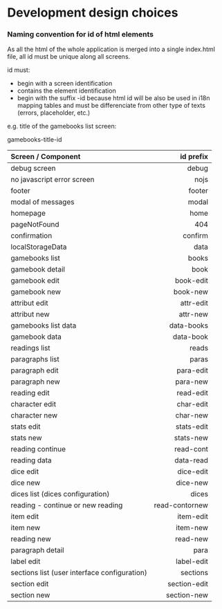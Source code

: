 # Development design choices

### Naming convention for id of html elements

As all the html of the whole application is merged into a single index.html file, all id must be unique along all screens.

id must:
* begin with a screen identification
* contains the element identification
* begin with the suffix -id because html id will be also be used in i18n mapping tables and must be differenciate from other type of texts (errors, placeholder, etc.)

e.g. title of the gamebooks list screen:

gamebooks-title-id

| Screen / Component                           | id prefix      |
| :------------------------------------------- | -------------: |
| debug screen                                 | debug          |
| no javascript error screen                   | nojs           |
| footer                                       | footer         |
| modal of messages                            | modal          |
| homepage                                     | home           |
| pageNotFound                                 | 404            |
| confirmation                                 | confirm        |
| localStorageData                             | data           |
| gamebooks list                               | books          |
| gamebook detail                              | book           |
| gamebook edit                                | book-edit      |
| gamebook new                                 | book-new       |
| attribut edit                                | attr-edit      |
| attribut new                                 | attr-new       |
| gamebooks list data                          | data-books     |
| gamebook data                                | data-book      |
| readings list                                | reads          |
| paragraphs list                              | paras          |
| paragraph edit                               | para-edit      |
| paragraph new                                | para-new       |
| reading edit                                 | read-edit      |
| character edit                               | char-edit      |
| character new                                | char-new       |
| stats edit                                   | stats-edit     |
| stats new                                    | stats-new      |
| reading continue                             | read-cont      |
| reading data                                 | data-read      |
| dice edit                                    | dice-edit      |
| dice new                                     | dice-new       |
| dices list (dices configuration)             | dices          |
| reading - continue or new reading            | read-contornew |
| item edit                                    | item-edit      |
| item new                                     | item-new       |
| reading new                                  | read-new       |
| paragraph detail                             | para           |
| label edit                                   | label-edit     |
| sections list (user interface configuration) | sections       |
| section edit                                 | section-edit   |
| section new                                  | section-new    |

